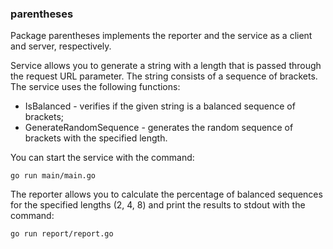 ### parentheses
Package parentheses implements the reporter and the service as a client and server, respectively.

Service allows you to generate a string with a 
length that is passed through the request URL parameter. The string consists of a sequence 
of brackets. The service uses the following functions: 

- IsBalanced - verifies if the given string is a balanced sequence of brackets;
- GenerateRandomSequence - generates the random sequence of brackets with the specified length.

You can start the service with the command:
```bigquery
go run main/main.go
```

The reporter allows you to calculate the percentage of balanced sequences
for the specified lengths (2, 4, 8) and print the results to stdout with the command:
```bigquery
go run report/report.go
```
